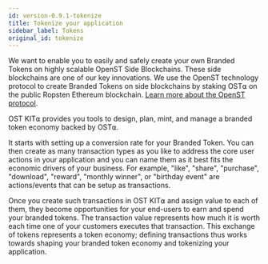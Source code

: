 ```yaml
---
id: version-0.9.1-tokenize
title: Tokenize your application
sidebar_label: Tokens
original_id: tokenize
---
```


We want to enable you to easily and safely create your own Branded Tokens on highly scalable OpenST Side Blockchains. These side blockchains are one of our key innovations. We use the OpenST technology protocol to create Branded Tokens on side blockchains by staking OST⍺ on the public Ropsten Ethereum blockchain. [<u>Learn more about the OpenST protocol</u>](https://github.com/OpenSTFoundation/openst-platform/blob/master/CHANGELOG.md).

OST KIT⍺ provides you tools to design, plan, mint, and manage a branded token economy backed by OST⍺.

It starts with setting up a conversion rate for your Branded Token. You can then create as many transaction types as you like to address the core user actions in your application and you can name them as it best fits the economic drivers of your business. For example, "like", "share", "purchase", "download", "reward", "monthly winner", or "birthday event" are actions/events that can be setup as transactions.

Once you create such transactions in OST KIT⍺ and assign value to each of them, they become opportunities for your end-users to earn and spend your branded tokens. The transaction value represents how much it is worth each time one of your customers executes that transaction. This exchange of tokens represents a token economy; defining transactions thus works towards shaping your branded token economy and tokenizing your application.
